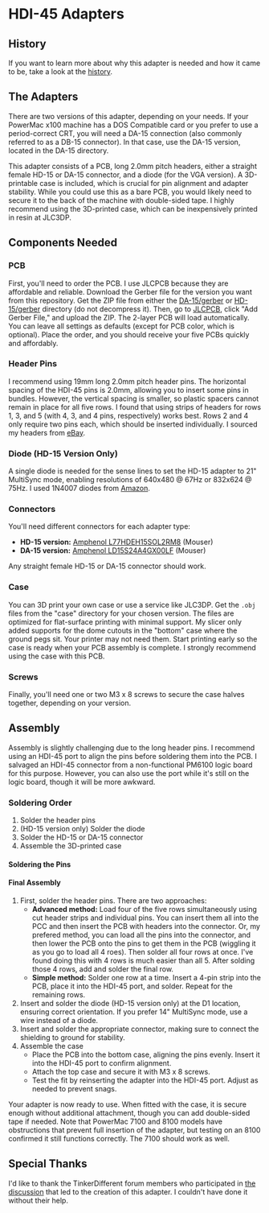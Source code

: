 # HDI-45 Adapters

## History
If you want to learn more about why this adapter is needed and how it came to be, take a look at the [history](HISTORY.md).

## The Adapters
There are two versions of this adapter, depending on your needs. If your PowerMac x100 machine has a DOS Compatible card or you prefer to use a period-correct CRT, you will need a DA-15 connection (also commonly referred to as a DB-15 connector). In that case, use the DA-15 version, located in the DA-15 directory.

This adapter consists of a PCB, long 2.0mm pitch headers, either a straight female HD-15 or DA-15 connector, and a diode (for the VGA version). A 3D-printable case is included, which is crucial for pin alignment and adapter stability. While you could use this as a bare PCB, you would likely need to secure it to the back of the machine with double-sided tape. I highly recommend using the 3D-printed case, which can be inexpensively printed in resin at JLC3DP.

## Components Needed

### PCB
First, you'll need to order the PCB. I use JLCPCB because they are affordable and reliable. Download the Gerber file for the version you want from this repository. Get the ZIP file from either the [DA-15/gerber](DA-15/gerber) or [HD-15/gerber](HD-15/gerber) directory (do not decompress it). Then, go to [JLCPCB](https://jlcpcb.com), click "Add Gerber File," and upload the ZIP. The 2-layer PCB will load automatically. You can leave all settings as defaults (except for PCB color, which is optional). Place the order, and you should receive your five PCBs quickly and affordably.

### Header Pins
I recommend using 19mm long 2.0mm pitch header pins. The horizontal spacing of the HDI-45 pins is 2.0mm, allowing you to insert some pins in bundles. However, the vertical spacing is smaller, so plastic spacers cannot remain in place for all five rows. I found that using strips of headers for rows 1, 3, and 5 (with 4, 3, and 4 pins, respectively) works best. Rows 2 and 4 only require two pins each, which should be inserted individually. I sourced my headers from [eBay](https://www.ebay.com/itm/171495154253).

### Diode (HD-15 Version Only)
A single diode is needed for the sense lines to set the HD-15 adapter to 21" MultiSync mode, enabling resolutions of 640x480 @ 67Hz or 832x624 @ 75Hz. I used 1N4007 diodes from [Amazon](https://a.co/d/5SRJu1n).

### Connectors
You'll need different connectors for each adapter type:
- **HD-15 version:** [Amphenol L77HDEH15SOL2RM8](https://www.mouser.com/ProductDetail/Amphenol-Commercial-Products/L77HDEH15SOL2RM8?qs=mq7kV%2Fq8lk7g9czTkxkhWQ%3D%3D) (Mouser)
- **DA-15 version:** [Amphenol LD15S24A4GX00LF](https://www.mouser.com/ProductDetail/Amphenol-Commercial-Products/LD15S24A4GX00LF?qs=tZOhSuJQg1m5NC9di5k5CQ%3D%3D) (Mouser)

Any straight female HD-15 or DA-15 connector should work.

### Case
You can 3D print your own case or use a service like JLC3DP. Get the `.obj` files from the "case" directory for your chosen version. The files are optimized for flat-surface printing with minimal support. My slicer only added supports for the dome cutouts in the "bottom" case where the ground pegs sit. Your printer may not need them. Start printing early so the case is ready when your PCB assembly is complete. I strongly recommend using the case with this PCB.

### Screws
Finally, you'll need one or two M3 x 8 screws to secure the case halves together, depending on your version.

## Assembly
Assembly is slightly challenging due to the long header pins. I recommend using an HDI-45 port to align the pins before soldering them into the PCB. I salvaged an HDI-45 connector from a non-functional PM6100 logic board for this purpose. However, you can also use the port while it's still on the logic board, though it will be more awkward.

### Soldering Order
1. Solder the header pins
2. (HD-15 version only) Solder the diode
3. Solder the HD-15 or DA-15 connector
4. Assemble the 3D-printed case

#### Soldering the Pins

#### Final Assembly
1. First, solder the header pins. There are two approaches:
    - **Advanced method:** Load four of the five rows simultaneously using cut header strips and individual pins. You can insert them all into the PCC and then insert the PCB with headers into the connector.  Or, my prefered method, you can load all the pins into the connector, and then lower the PCB onto the pins to get them in the PCB (wiggling it as you go to load all 4 roes). Then solder all four rows at once. I've found doing this with 4 rows is much easier than all 5. After solding those 4 rows, add and solder the final row.
    - **Simple method:** Solder one row at a time. Insert a 4-pin strip into the PCB, place it into the HDI-45 port, and solder. Repeat for the remaining rows.
2. Insert and solder the diode (HD-15 version only) at the D1 location, ensuring correct orientation. If you prefer 14" MultiSync mode, use a wire instead of a diode.
3. Insert and solder the appropriate connector, making sure to connect the shielding to ground for stability.
4. Assemble the case
    - Place the PCB into the bottom case, aligning the pins evenly. Insert it into the HDI-45 port to confirm alignment.
    - Attach the top case and secure it with M3 x 8 screws.
    - Test the fit by reinserting the adapter into the HDI-45 port. Adjust as needed to prevent snags.

Your adapter is now ready to use. When fitted with the case, it is secure enough without additional attachment, though you can add double-sided tape if needed. Note that PowerMac 7100 and 8100 models have obstructions that prevent full insertion of the adapter, but testing on an 8100 confirmed it still functions correctly. The 7100 should work as well.

## Special Thanks
I'd like to thank the TinkerDifferent forum members who participated in [the discussion](https://tinkerdifferent.com/threads/need-solution-for-hdi-45-to-db-15-connectors-for-video-out.4056/) that led to the creation of this adapter. I couldn't have done it without their help.


